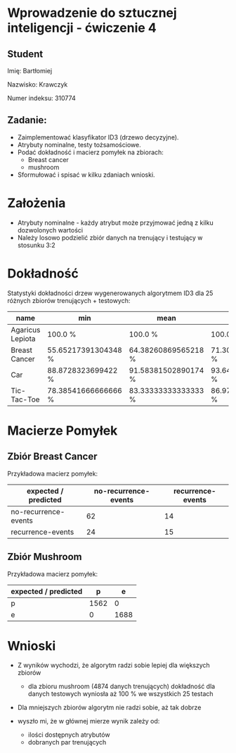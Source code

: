 # Wprowadzenie do sztucznej inteligencji - ćwiczenie 4

## Student

Imię: Bartłomiej

Nazwisko: Krawczyk

Numer indeksu: 310774

## Zadanie:

- Zaimplementować klasyfikator ID3 (drzewo decyzyjne).
- Atrybuty nominalne, testy tożsamościowe.
- Podać dokładność i macierz pomyłek na zbiorach:
    - Breast cancer
    - mushroom
- Sformułować i spisać w kilku zdaniach wnioski.

# Założenia

- Atrybuty nominalne - każdy atrybut może przyjmować jedną z kilku dozwolonych wartości
- Należy losowo podzielić zbiór danych na trenujący i testujący w stosunku 3:2

# Dokładność

Statystyki dokładności drzew wygenerowanych algorytmem ID3 dla 25 różnych zbiorów trenujących + testowych:

name             | min                 | mean                | max                 | stdev
-----------------|---------------------|---------------------|---------------------|---------------------
Agaricus Lepiota | 100.0 %             | 100.0 %             | 100.0 %             | 0.0 %
Breast Cancer    | 55.65217391304348 % | 64.38260869565218 % | 71.30434782608695 % | 4.173913043478261 %
Car              | 88.8728323699422 %  | 91.58381502890174 % | 93.64161849710982 % | 1.1749422881242075 %
Tic-Tac-Toe      | 78.38541666666666 % | 83.33333333333333 % | 86.97916666666666 % | 2.3158544395753635 %

# Macierze Pomyłek

## Zbiór Breast Cancer

Przykładowa macierz pomyłek:

expected / predicted | no-recurrence-events | recurrence-events
---------------------|----------------------|------------------
no-recurrence-events | 62                   | 14
recurrence-events    | 24                   | 15

## Zbiór Mushroom

Przykładowa macierz pomyłek:

expected / predicted | p    | e
---------------------|------|-----
p                    | 1562 | 0
e                    | 0    | 1688

# Wnioski

- Z wyników wychodzi, że algorytm radzi sobie lepiej dla większych zbiorów
    - dla zbioru mushroom (4874 danych trenujących) dokładność dla danych testowych wyniosła aż 100 % we wszystkich 25 testach
- Dla mniejszych zbiorów algorytm nie radzi sobie, aż tak dobrze

- wyszło mi, że w głównej mierze wynik zależy od:
    - ilości dostępnych atrybutów
    - dobranych par trenujących
